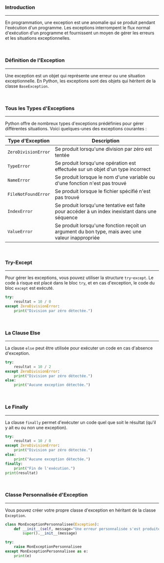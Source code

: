 ### Introduction

---

En programmation, une exception est une anomalie qui se produit pendant l'exécution d'un programme. Les exceptions interrompent le flux normal d'exécution d'un programme et fournissent un moyen de gérer les erreurs et les situations exceptionnelles.

<br>

### Définition de l'Exception

---

Une exception est un objet qui représente une erreur ou une situation exceptionnelle. En Python, les exceptions sont des objets qui héritent de la classe `BaseException`.

<br>

### Tous les Types d'Exceptions

---

Python offre de nombreux types d'exceptions prédéfinies pour gérer différentes situations. Voici quelques-unes des exceptions courantes :

| Type d'Exception    | Description                                                                                      |
| ------------------- | ------------------------------------------------------------------------------------------------ |
| `ZeroDivisionError` | Se produit lorsqu'une division par zéro est tentée                                               |
| `TypeError`         | Se produit lorsqu'une opération est effectuée sur un objet d'un type incorrect                   |
| `NameError`         | Se produit lorsque le nom d'une variable ou d'une fonction n'est pas trouvé                      |
| `FileNotFoundError` | Se produit lorsque le fichier spécifié n'est pas trouvé                                          |
| `IndexError`        | Se produit lorsqu'une tentative est faite pour accéder à un index inexistant dans une séquence   |
| `ValueError`        | Se produit lorsqu'une fonction reçoit un argument du bon type, mais avec une valeur inappropriée |

<br>

### Try-Except

---

Pour gérer les exceptions, vous pouvez utiliser la structure `try`-`except`. Le code à risque est placé dans le bloc `try`, et en cas d'exception, le code du bloc `except` est exécuté.

```python
try:
    resultat = 10 / 0
except ZeroDivisionError:
    print("Division par zéro détectée.")
```

<br>

### La Clause Else

---

La clause `else` peut être utilisée pour exécuter un code en cas d'absence d'exception.

```python
try:
    resultat = 10 / 2
except ZeroDivisionError:
    print("Division par zéro détectée.")
else:
    print("Aucune exception détectée.")
```

<br>

### Le Finally

---

La clause `finally` permet d'exécuter un code quel que soit le résultat (qu'il y ait eu ou non une exception).

```python
try:
    resultat = 10 / 0
except ZeroDivisionError:
    print("Division par zéro détectée.")
else:
    print("Aucune exception détectée.")
finally:
    print("Fin de l'exécution.")
print(resultat)
```

<br>

### Classe Personnalisée d'Exception

---

Vous pouvez créer votre propre classe d'exception en héritant de la classe `Exception`.

```python
class MonExceptionPersonnalisee(Exception):
    def __init__(self, message="Une erreur personnalisée s'est produite."):
        super().__init__(message)

try:
    raise MonExceptionPersonnalisee
except MonExceptionPersonnalisee as e:
    print(e)
```
